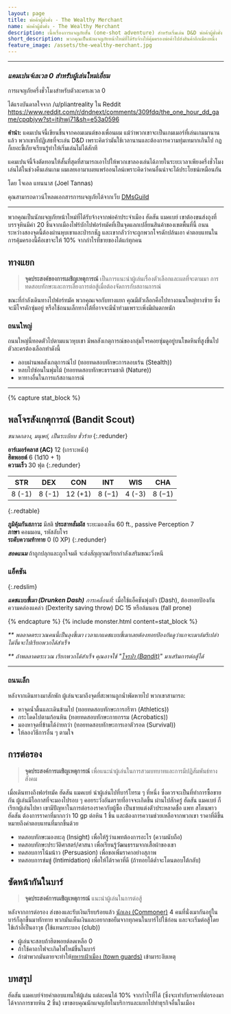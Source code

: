 ```yaml
---
layout: page
title: พ่อค้าผู้มั่งคั่ง - The Wealthy Merchant
name: พ่อค้าผู้มั่งคั่ง - The Wealthy Merchant
description: เนื้อเรื่องการผจญภัยสั้น (one-shot adventure) สำหรับเริ่มเล่น D&D พ่อค้าผู้มั่งคั่ง - The Wealthy Merchant
short_description: พวกคุณเป็นนักผจญภัยหน้าใหม่ที่ได้รับจ้างให้คุ้มครองพ่อค้าไปส่งสินค้าอีกเมืองหนึ่ง
feature_image: /assets/the-wealthy-merchant.jpg
---
```


---

### _แคมเปนจ์เลเวล 0 สำหรับผู้เล่นใหม่เอี่ยม_

การผจญภัยครึ่งชั่วโมงสำหรับตัวละครเลเวล 0

ได้แรงบันดาลใจจาก /u/pliantreality ใน Reddit  
https://www.reddit.com/r/dndnext/comments/309fdq/the_one_hour_dd_game/cpqbjyw?st=itjhwj71&sh=e53a0596

**คำนำ:** แคมเปนจ์นี้เขียนขึ้นจากคอมเมนต์ของเพื่อนผม แม้ว่าพวกเขาจะเป็นเกมเมอร์ที่เล่นเกมมานานแล้ว พวกเขาก็ปฏิเสธที่จะเล่น D&D เพราะคิดว่ามันใช้เวลานานและต้องการความทุ่มเทมากเกินไป กฏก็เยอะขี้เกียจเรียนรู้ทำให้เริ่มเล่นไม่ได้สักที

แคมเปนจ์นี้จึงตัดทอนให้สั้นที่สุดที่สามารถเอาไปให้พวกเขาลองเล่นได้ภายในระยะเวลาเพียงครึ่งชั่วโมง เล่นได้ในช่วงคืนเล่นเกม ผมเลยเอามาเผยแพร่ออนไลน์เพราะคิดว่าคนอื่นน่าจะได้ประโยชน์เหมือนกัน

โดย โจเอล แทนนาส (Joel Tannas)

คุณสามารถดาวน์โหลดเอกสารการผจญภัยได้จากเว็บ [DMsGuild](https://www.dmsguild.com/product/194450/An-Introduction-to-DD--The-Wealthy-Merchant?filters=0_0_45393_0_0_0_0_0)

---

พวกคุณเป็นนักผจญภัยหน้าใหม่ที่ได้รับจ้างจากพ่อค้าประจำเมือง ฮัดสัน แมคเบย์ เขาต้องขนส่งถุงที่บรรจุหินมีค่า 20 ชิ้นจากเมืองไฟร์บักไปฟอร์ทมัคที่เป็นจุดแลกเปลี่ยนสินค้าของเขตพื้นที่นี้ ถนนระหว่างสองจุดนี้ต้องผ่านหุบเขาและป่ารกชัฏ และเขากลัวว่าจะถูกพวกโจรดักปล้นเอา ค่าตอบแทนในการคุ้มครองนี้คือเขาจะให้ 10% จากกำไรที่ขายของได้แก่ทุกคน

## ทางแยก

> **จุดประสงค์ของการเผชิญเหตุการณ์** เป็นการแนะนำผู้เล่นเรื่องตัวเลือกและผลที่จะตามมา การทดสอบทักษะและการเลี่ยงการต่อสู้เมื่อต้องจัดการกับสถานการณ์

ขณะที่กำลังเดินทางไปฟอร์ทมัค พวกคุณเจอกับทางแยก คุณมีตัวเลือกคือไปทางถนนใหญ่ทางซ้าย ซึ่งจะมีโจรดักซุ่มอยู่ หรือใช้ถนนเล็กทางใต้ที่อาจจะมีน้ำท่วมเพราะเพิ่งมีฝนตกหนัก

### ถนนใหญ่

ถนนใหญ่นี้ทอดตัวไปตามแนวหุบเขา มีพลสังเกตุการณ์ของกลุ่มโจรคอยซุ่มดูอยู่บนโขดหินที่สูงขึ้นไป ตัวละครต้องเลือกทำดังนี้

- ลอบผ่านพลสังเกตุการณ์ไป (ทอยทดสอบทักษะการลอบเร้น (Stealth))
- หลบไปซ่อนในพุ่มไม้ (ทอยทดสอบทักษะธรรมชาติ (Nature))
- หาทางอื่นในการแก้สถานการณ์

---
{% capture stat_block %}

## พลโจรสังเกตุการณ์ (Bandit Scout)

_ขนาดกลาง, มนุษย์, เป็นระเบียบ ชั่วร้าย_
{:.redunder}

**อาร์เมอร์คลาส (AC)** 12 (เกราะหนัง)  
**ฮิตพอยต์** 6 (1d10 + 1)  
**ความเร็ว** 30 ฟุต
{:.redunder}

|  STR   |  DEX   |   CON   |  INT   |  WIS   |  CHA   |
| :----: | :----: | :-----: | :----: | :----: | :----: |
| 8 (-1) | 8 (-1) | 12 (+1) | 8 (−1) | 4 (-3) | 8 (−1) |
{:.redtable}

**ภูมิคุ้มกันสภาวะ** มีสติ
**ประสาทสัมผัส** ระยะมองเห็น 60 ft., passive Perception 7  
**ภาษา** คอมมอน, รหัสลับโจร  
**ระดับความท้าทาย** 0 (0 XP)
{:.redunder}

_**สอดแนม**_ ถ้าถูกปลุกและถูกโจมตี จะส่งสัญญาณเรียกกำลังเสริมขณะวิ่งหนี

### แอ็คชัน
{:.redslim}

**_แดชแบบขี้เมา (Drunken Dash)_** _การเคลื่อนที่:_ เมื่อใช้แอ็คชันพุ่งตัว (Dash), ต้องทอยป้องกันความคล่องแคล่ว (Dexterity saving throw) DC 15 หรือล้มนอน (fall prone)

{% endcapture %}
{% include monster.html content=stat_block %}


_** พลลาดตระเวณคนนี้เป็นลุงขี้เมา เวลาแกแดชแบบขี้เมาเลยต้องทอยป้องกันดูว่าแกจะเมาล้มรึเปล่า ไม่งั้นจะไปเรียกพวกได้สำเร็จ_

_** ถ้าพลลาดตระเวณ เรียกพวกได้สำเร็จ คุณอาจใช้ "[โจรป่า (Bandit)](/basic-rules/monsters/bandit)" มาเสริมการต่อสู้ได้_

---

### ถนนเล็ก

หลังจากเดินทางมาสักพัก ผู้เล่นจะมาถึงจุดที่สะพานถูกน้ำพัดหายไป พวกเขาสามารถ:

- หาจุดน้ำตื้นและเดินข้ามไป (ทอยทดสอบทักษะการกรีฑา (Athletics))
- กระโดดไปตามก้อนหิน (ทอยทดสอบทักษะกายกรรม (Acrobatics))
- มองหาจุดที่ข้ามได้ง่ายกว่า (ทอยทดสอบทักษะการเอาตัวรอด (Survival))
- ให้ลองวิธีการอื่น ๆ ตามใจ

## การต่อรอง

> **จุดประสงค์การเผชิญเหตุการณ์** เพื่อแนะนำผู้เล่นในการสวมบทบาทและการมีปฏิสัมพันธ์ทางสังคม

เมื่อเดินทางถึงฟอร์ทมัค ฮัดสัน แมคเบย์ นำผู้เล่นไปที่บาร์โทรม ๆ ที่หนึ่ง ซึ่งควรจะเป็นที่ทำการซื้อขายกัน ผู้เล่นมีโอกาสที่จะมองไปรอบ ๆ คอยระวังอันตรายที่อาจจะเกิดขึ้น ผ่านไปสักครู่ ฮัดสัน แมคเบย์ ก็เรียกผู้เล่นไปหา เขามีปัญหาในการต่อรองราคากับผู้ซื้อ เป็นชายแต่งตัวประหลาดชื่อ แพท สโตนพาว ฮัดสัน ต้องการราคาที่มากกว่า 10 gp ต่อหิน 1 ชิ้น และต้องการความช่วยเหลือจากพวกเขา ราคาที่ดีขึ้นหมายถึงค่าตอบแทนที่มากขึ้นด้วย

- ทดสอบทักษะมองทะลุ (Insight) เพื่อให้รู้ว่าแพทต้องการอะไร (ความนับถือ)
- ทดสอบทักษะประวัติศาสตร์/ศาสนา เพื่อเรียนรู้วัฒนธรรมจากเสื้อผ้าของเขา
- ทดสอบการโน้มน้าว (Persuasion) เพื่อขอเพิ่มราคาอย่างสุภาพ
- ทดสอบการข่มขู่ (Intimidation) เพื่อให้ได้ราคาที่ดี (ถ้าทอยได้ต่ำจะโดนตอบโต้กลับ)

## ซัดหน้ากันในบาร์

> **จุดประสงค์การเผชิญเหตุการณ์** แนะนำผู้เล่นในการต่อสู้

หลังจากการต่อรอง ส่งของและรับเงินเรียบร้อยแล้ว [นักเลง (Commoner)](/basic-rules/monsters/commoner) 4 คนที่นั่งเมากันอยู่ในบาร์ก็ลุกขึ้นมาทักทาย พวกมันเห็นเงินและอยากขอยืมจากทุกคนในบาร์ไปใช้ก่อน และจะเริ่มต่อสู้โดยใช้เก้าอี้เป็นอาวุธ (ใช้แทนกระบอง (club))

- ผู้เล่นจะสลบถ้าฮิตพอยต์ลดเหลือ 0
- ถ้าใช้คาถาไฟจะเกิดไฟไหม้ขึ้นในบาร์
- ถ้าฆ่าพวกมันตายจะทำให้[ทหารเฝ้าเมือง (town guards)](/basic-rules/monsters/guard) เข้ามาระงับเหตุ

## บทสรุป

ฮัดสัน แมคเบย์จ่ายค่าตอบแทนให้ผู้เล่น แต่ละคนได้ 10% จากกำไรที่ได้ (ซึ่งจะเท่ากับราคาที่ต่อรองมาได้จากการขายหิน 2 ชิ้น) เขาขอบคุณนักผจญภัยในบริการและแยกไปทำธุรกิจอื่นในเมือง
